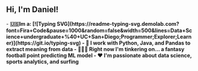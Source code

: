 <h2>Hi, I'm Daniel!</h2>
- <b>🇺🇸Im a:<b>
  <b>[![Typing SVG](https://readme-typing-svg.demolab.com?font=Fira+Code&pause=1000&random=false&width=500&lines=Data+Science+undergraduate+%40+UC+San+Diego;Programmer;Explorer;Learner)](https://git.io/typing-svg)<b>
- <b>🐼 I work with Python, Java, and Pandas to extract meaning from data</b>
- <b>👨🏻‍💻 Right now I'm tinkering on... a fantasy football point predicting ML model</b>
- <b>❤️ I'm passionate about data science, sports analytics, and surfing</b>
